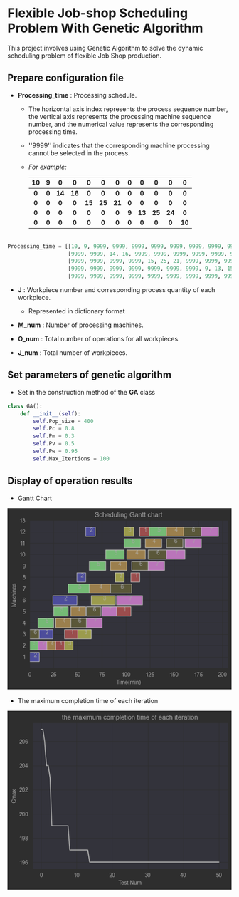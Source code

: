 # Flexible Job-shop Scheduling Problem With Genetic Algorithm

This project involves using Genetic Algorithm to solve the dynamic scheduling problem of flexible Job Shop production.

## Prepare configuration file

* **Processing_time** : Processing schedule.
    * The horizontal axis index represents the process sequence number, the vertical axis represents the processing
      machine
      sequence number, and the numerical value represents the corresponding processing time.
    * ''9999'' indicates that the corresponding machine processing cannot be selected in the process. 
    * _For example:_

      |  10   |   9   |   0    |   0    |   0    |   0    |   0    |   0   |   0    |   0    |   0    |   0    |
      |:-----:|:-----:|:------:|:------:|:------:|:------:|:------:|:-----:|:------:|:------:|:------:|:------:|
      | **0** | **0** | **14** | **16** | **0**  | **0**  | **0**  | **0** | **0**  | **0**  | **0**  | **0**  |
      | **0** | **0** | **0**  | **0**  | **15** | **25** | **21** | **0** | **0**  | **0**  | **0**  | **0**  |
      | **0** | **0** | **0**  | **0**  | **0**  | **0**  | **0**  | **9** | **13** | **25** | **24** | **0**  |
      | **0** | **0** | **0**  | **0**  | **0**  | **0**  | **0**  | **0** | **0**  | **0**  | **0**  | **10** |

```python

Processing_time = [[10, 9, 9999, 9999, 9999, 9999, 9999, 9999, 9999, 9999, 9999, 9999],
                   [9999, 9999, 14, 16, 9999, 9999, 9999, 9999, 9999, 9999, 9999, 9999],
                   [9999, 9999, 9999, 9999, 15, 25, 21, 9999, 9999, 9999, 9999, 9999],
                   [9999, 9999, 9999, 9999, 9999, 9999, 9999, 9, 13, 15, 24, 9999],
                   [9999, 9999, 9999, 9999, 9999, 9999, 9999, 9999, 9999, 9999, 9999, 10]]
```

* **J** : Workpiece number and corresponding process quantity of each workpiece.
    * Represented in dictionary format

* **M_num** :  Number of processing machines.

* **O_num** :  Total number of operations for all workpieces.

* **J_num** :  Total number of workpieces.

## Set parameters of genetic algorithm

* Set in the construction method of the **GA** class

```python
class GA():
    def __init__(self):
        self.Pop_size = 400
        self.Pc = 0.8
        self.Pm = 0.3
        self.Pv = 0.5
        self.Pw = 0.95
        self.Max_Itertions = 100
```

## Display of operation results

* Gantt Chart

![](picture/img_1.png)

* The maximum completion time of each iteration

![](picture/img_2.png)
